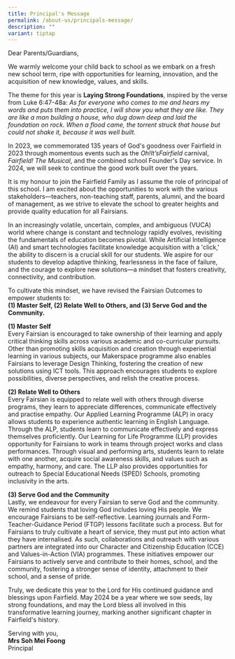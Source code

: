 ```yaml
---
title: Principal's Message
permalink: /about-us/principals-message/
description: ""
variant: tiptap
---
```

<p>Dear Parents/Guardians,</p><p>We warmly welcome your child back to school as we embark on a fresh new school term, ripe with opportunities for learning, innovation, and the acquisition of new knowledge, values, and skills.</p><p>The theme for this year is <strong>Laying Strong Foundations</strong>, inspired by the verse from Luke 6:47-48a: <em>As for everyone who comes to me and hears my words and puts them into practice, I will show you what they are like. They are like a man building a house, who dug down deep and laid the foundation on rock. When a flood came, the torrent struck that house but could not shake it, because it was well built.</em></p><p>In 2023, we commemorated 135 years of God's goodness over Fairfield in 2023 through momentous events such as the <em>Oh!It’sFairfield</em> carnival, <em>Fairfield! The Musical</em>, and the combined school Founder's Day service. In 2024, we will seek to continue the good work built over the years.</p><p>It is my honour to join the Fairfield Family as I assume the role of principal of this school. I am excited about the opportunities to work with the various stakeholders—teachers, non-teaching staff, parents, alumni, and the board of management, as we strive to elevate the school to greater heights and provide quality education for all Fairsians.</p><p>In an increasingly volatile, uncertain, complex, and ambiguous (VUCA) world where change is constant and technology rapidly evolves, revisiting the fundamentals of education becomes pivotal. While Artificial Intelligence (AI) and smart technologies facilitate knowledge acquisition with a 'click,' the ability to discern is a crucial skill for our students. We aspire for our students to develop adaptive thinking, fearlessness in the face of failure, and the courage to explore new solutions—a mindset that fosters creativity, connectivity, and contribution.</p><p>To cultivate this mindset, we have revised the Fairsian Outcomes to empower students to: <br><strong>(1) Master Self, (2) Relate Well to Others, and (3) Serve God and the Community.</strong></p><p><strong>(1) Master Self</strong><br>Every Fairsian is encouraged to take ownership of their learning and apply critical thinking skills across various academic and co-curricular pursuits. Other than promoting skills acquisition and creation through experiential learning in various subjects, our Makerspace programme also enables Fairsians to leverage Design Thinking, fostering the creation of new solutions using ICT tools. This approach encourages students to explore possibilities, diverse perspectives, and relish the creative process.</p><p><strong>(2) Relate Well to Others</strong><br>Every Fairsian is equipped to relate well with others through diverse programs, they learn to appreciate differences, communicate effectively and practise empathy. Our Applied Learning Programme (ALP) in oracy allows students to experience authentic learning in English Language. Through the ALP, students learn to communicate effectively and express themselves proficiently. Our Learning for Life Programme (LLP) provides opportunity for Fairsians to work in teams through project works and class performances. Through visual and performing arts, students learn to relate with one another, acquire social awareness skills, and values such as empathy, harmony, and care. The LLP also provides opportunities for outreach to Special Educational Needs (SPED) Schools, promoting inclusivity in the arts.</p><p><strong>(3) Serve God and the Community</strong><br>Lastly, we endeavour for every Fairsian to serve God and the community. We remind students that loving God includes loving His people. We encourage Fairsians to be self-reflective. Learning journals and Form-Teacher-Guidance Period (FTGP) lessons facilitate such a process. But for Fairsians to truly cultivate a heart of service, they must put into action what they have internalised. As such, collaborations and outreach with various partners are integrated into our Character and Citizenship Education (CCE) and Values-in-Action (VIA) programmes. These initiatives empower our Fairsians to actively serve and contribute to their homes, school, and the community, fostering a stronger sense of identity, attachment to their school, and a sense of pride.</p><p>Truly, we dedicate this year to the Lord for His continued guidance and blessings upon Fairfield. May 2024 be a year where we sow seeds, lay strong foundations, and may the Lord bless all involved in this transformative learning journey, marking another significant chapter in Fairfield's history.</p><p>Serving with you, <br><strong>Mrs Soh Mei Foong</strong><br>Principal</p>